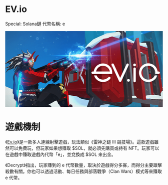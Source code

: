 # EV.io

Special: Solana鏈
代幣名稱: e

![Untitled](EV%20io%20cdbd12e4af9c4ec7b394a098465fb9df/Untitled.png)

# 遊戲機制

《[Ev.io](http://ev.io/)》是一款多人連線射擊遊戲，玩法類似《雷神之鎚 III 競技場》。這款遊戲雖然可以免費玩，但玩家如果想賺取 $SOL，就必須先購買或持有 NFT。玩家可以在遊戲中賺取遊戲內代幣「e」，並兌換成 $SOL 來出金。

《Decrypt》指出，玩家賺到的 e 代幣數量，取決於遊戲得分多寡，而得分主要跟擊殺數有關。你也可以透過活動、每日任務與部落戰爭（Clan Wars）模式等來賺取 e 代幣。